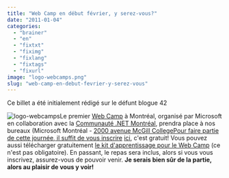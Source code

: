 ```yaml
---
title: "Web Camp en début février, y serez-vous?"
date: "2011-01-04"
categories: 
  - "brainer"
  - "en"
  - "fixtxt"
  - "fiximg"
  - "fixlang"
  - "fixtags"
  - "fixurl"
image: "logo-webcamps.png"
slug: "web-camp-en-debut-fevrier-y-serez-vous"
---
```


Ce billet a été initialement rédigé sur le défunt blogue 42

![](images/logo-webcamps.png "logo-webcamps")Le premier [Web Camp](https://www.webcamps.ms/ "Site Web des Web Camps") à Montréal, organisé par Microsoft en collaboration avec la [Communauté .NET Montréal](https://www.dotnetmontreal.com/dnn/ "Site Web de la Communauté .NET Montréal"), prendra place à nos bureaux (Microsoft Montréal - [2000 avenue McGill CollegePour faire partie de cette journée, il suffit de vous inscrire](https://www.bing.com/maps/#JnE9eXAuMjAwMCtNY0dpbGwrQ29sbGVnZSthdmVudWUlMmMrTW9udHJlYWwlMmMrUXVlYmVjJTJjK0NhbmFkYSU3ZXNzdC4wJTdlcGcuMSZiYj00Ni43NzU3OTQ5ODk3NTk0JTdlLTcxLjI2ODY0MzU2NzM2NzUlN2U0Ni43NjY3ODU5NTk2OTY3JTdlLTcxLjI5MzY2MzIxMzA1ODQ= "Bing Map de Microsoft Montréal") [ici](https://msevents.microsoft.com/cui/EventDetail.aspx?culture=en-CA&EventID=1032472788&IO=oap%2bj641lQVXh4l9dNaBjQ%3d%3d "Site pour l'enregistrement au Web Camp"), c'est gratuit! Vous pouvez aussi télécharger gratuitement [le kit d'apprentissage pour le Web Camp](https://www.microsoft.com/downloads/details.aspx?displaylang=en&FamilyID=0a906559-28bd-4f5d-ac18-f895a200a2a5 "Page de téléchargement pour le kit d'apprentissage") (ce n'est pas obligatoire). En passant, le repas sera inclus, alors si vous vous inscrivez, assurez-vous de pouvoir venir. **Je serais bien sûr de la partie, alors au plaisir de vous y voir!**
